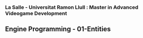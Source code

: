### La Salle - Universitat Ramon Llull : Master in Advanced Videogame Development
## Engine Programming - 01-Entities
